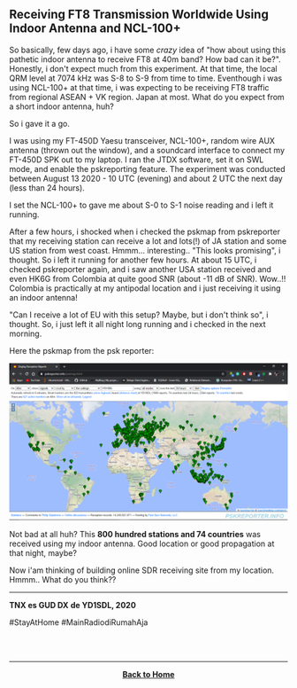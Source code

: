 ## Receiving FT8 Transmission Worldwide Using Indoor Antenna and NCL-100+

So basically, few days ago, i have some _crazy_ idea of "how about using this pathetic indoor antenna to receive FT8 at 40m band? How bad can it be?". Honestly, i don't expect much from this experiment. At that time, the local QRM level at 7074 kHz was S-8 to S-9 from time to time. Eventhough i was using NCL-100+ at that time, i was expecting to be receiving FT8 traffic from regional ASEAN + VK region. Japan at most. What do you expect from a short indoor antenna, huh? 

So i gave it a go.

I was using my FT-450D Yaesu transceiver, NCL-100+, random wire AUX antenna (thrown out the window), and a soundcard interface to connect my FT-450D SPK out to my laptop. I ran the JTDX software, set it on SWL mode, and enable the pskreporting feature.
The experiment was conducted between August 13 2020 - 10 UTC (evening) and about 2 UTC the next day (less than 24 hours).

I set the NCL-100+ to gave me about S-0 to S-1 noise reading and i left it running.

After a few hours, i shocked when i checked the pskmap from pskreporter that my receiving station can receive a lot and lots(!) of JA station and some US station from west coast. Hmmm... interesting.. 
"This looks promising", i thought. So i left it running for another few hours. 
At about 15 UTC, i checked pskreporter again, and i saw another USA station received and even HK6G from Colombia at quite good SNR (about -11 dB of SNR). Wow..!! Colombia is practically at my antipodal location and i just receiving it using an indoor antenna! 

"Can I receive a lot of EU with this setup? Maybe, but i don't think so", i thought.
So, i just left it all night long running and i checked in the next morning.

Here the pskmap from the psk reporter:

![](./pskrep_indoor_crazy_map.png)

Not bad at all huh? This **800 hundred stations and 74 countries** was received using my indoor antenna. Good location or good propagation at that night, maybe? 

Now i'am thinking of building online SDR receiving site from my location. Hmmm.. What do you think??

--------------------

**TNX es GUD DX**
**de YD1SDL, 2020**

#StayAtHome #MainRadiodiRumahAja

<br><br>
****
<p align="center">
  <a href="https://handiko.github.io/MyBlog/"> <b>Back to Home</b> </a>
  <br>
</p>
